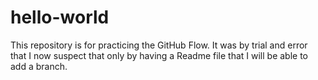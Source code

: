 # hello-world
This repository is for practicing the GitHub Flow. It was by trial and error that I now suspect that only by having a Readme file that I will be able to add a branch.


